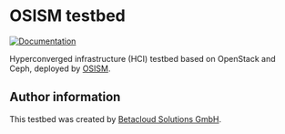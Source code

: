 # OSISM testbed

[![Documentation](https://img.shields.io/static/v1?label=&message=documentation&color=blue)](https://docs.osism.de/testbed)

Hyperconverged infrastructure (HCI) testbed based on OpenStack and Ceph, deployed by [OSISM](https://www.osism.de).

## Author information

This testbed was created by [Betacloud Solutions GmbH](https://www.betacloud-solutions.de).
